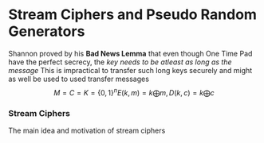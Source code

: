 # Stream Ciphers and Pseudo Random Generators
Shannon proved by his **Bad News Lemma** that even though One Time Pad have the perfect secrecy, the _key needs to be atleast as long as the message_
This is impractical to transfer such long keys securely and might as well be used to used transfer messages
$$
M=C=K=\{0,1\}^n
E(k, m) = k \bigoplus m, D(k, c) = k \bigoplus c
$$

### Stream Ciphers
The main idea and motivation of stream ciphers 